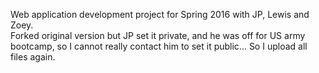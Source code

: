 Web application development project for Spring 2016 with JP, Lewis and Zoey.  
Forked original version but JP set it private, and he was off for US army bootcamp, so I cannot really contact him to set it public...
So I upload all files again.
